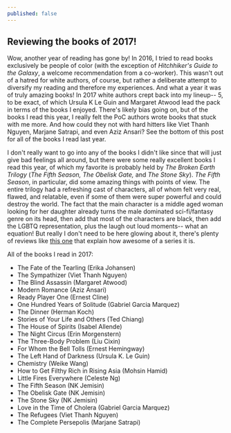 ```yaml
---
published: false
---
```

## Reviewing the books of 2017!

Wow, another year of reading has gone by! In 2016, I tried to read books exclusively be people of color (with the exception of *Hitchhiker's Guide to the Galaxy*, a welcome recommendation from a co-worker). This wasn't out of a hatred for white authors, of course, but rather a deliberate attempt to diversify my reading and therefore my experiences. And what a year it was of truly amazing books! In 2017 white authors crept back into my lineup-- 5, to be exact, of which Ursula K Le Guin and Margaret Atwood lead the pack in terms of the books I enjoyed. There's likely bias going on, but of the books I read this year, I really felt the PoC authors wrote books that stuck with me more. And how could they not with hard hitters like Viet Thanh Nguyen, Marjane Satrapi, and even Aziz Ansari? See the bottom of this post for all of the books I read last year.

I don't really want to go into any of the books I didn't like since that will just give bad feelings all around, but there were some really excellent books I read this year, of which my favorite is probably held by *The Broken Earth Trilogy* (*The Fifth Season, The Obelisk Gate,* and *The Stone Sky*). *The Fifth Season*, in particular, did some amazing things with points of view. The entire trilogy had a refreshing cast of characters, all of whom felt very real, flawed, and relatable, even if some of them were super powerful and could destroy the world. The fact that the main character is a middle aged woman looking for her daughter already turns the male dominated sci-fi/fantasy genre on its head, then add that most of the characters are black, then add the LGBTQ representation, plus the laugh out loud moments-- what an equation! But really I don't need to be here glowing about it, there's plenty of reviews like [this one](https://www.theverge.com/2017/8/17/16156416/n-k-jemisin-broken-earth-trilogy-the-stone-sky-fantasy-book-review) that explain how awesome of a series it is.

All of the books I read in 2017:
* The Fate of the Tearling (Erika Johansen)
* The Sympathizer (Viet Thanh Nguyen)
* The Blind Assassin (Margaret Atwood)
* Modern Romance (Aziz Ansari) 
* Ready Player One (Ernest Cline)
* One Hundred Years of Solitude (Gabriel Garcia Marquez)
* The Dinner (Herman Koch)
* Stories of Your Life and Others (Ted Chiang)
* The House of Spirits (Isabel Allende)
* The Night Circus (Erin Morgenstern)
* The Three-Body Problem (Liu Cixin)
* For Whom the Bell Tolls (Ernest Hemingway)
* The Left Hand of Darkness (Ursula K. Le Guin)
* Chemistry (Weike Wang)
* How to Get Filthy Rich in Rising Asia (Mohsin Hamid)
* Little Fires Everywhere (Celeste Ng)
* The Fifth Season (NK Jemisin)
* The Obelisk Gate (NK Jemisin)
* The Stone Sky (NK Jemisin)
* Love in the Time of Cholera (Gabriel Garcia Marquez)
* The Refugees (Viet Thanh Nguyen)
* The Complete Persepolis (Marjane Satrapi)

